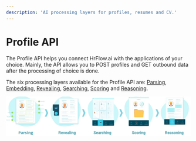 ```yaml
---
description: 'AI processing layers for profiles, resumes and CV.'
---
```


# Profile API

The Profile API helps you connect HrFlow.ai with the applications of your choice. Mainly, the API allows you to POST profiles and GET outbound data after the processing of choice is done.

The six processing layers available for the Profile API are: [Parsing](../ai-layers/parsing.md), [Embedding](../ai-layers/embedding.md), [Revealing](../ai-layers/revealing.md), [Searching](../ai-layers/searching.md), [Scoring](../ai-layers/scoring.md) and [Reasoning](../ai-layers/reasoning.md).

![HrFlow main processing layers](../.gitbook/assets/screenshot-from-2020-09-25-03-15-06.png)



